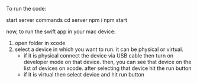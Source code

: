 To run the code:

start server commands
cd server
npm i
npm start


now, to run the swift app in your mac device:
1. open folder in xcode
2. select a device in which you want to run. it can be physical or virtual.
   - if it is physical connect the device via USB cable then turn on developer mode on that device. then, you can see that device on the list of devices on xcode. after selecting that device hit the run button
   - if it is virtual then select device and hit run button
